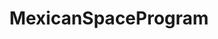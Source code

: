 ---
title: MexicanSpaceProgram
crosslinks:
- MaliciousCompliance
- tifu
- thank_mr_skeltal
- WTF
- perth
- fatpeoplestories
- drunk
- RoastMe
- LosAngeles
---